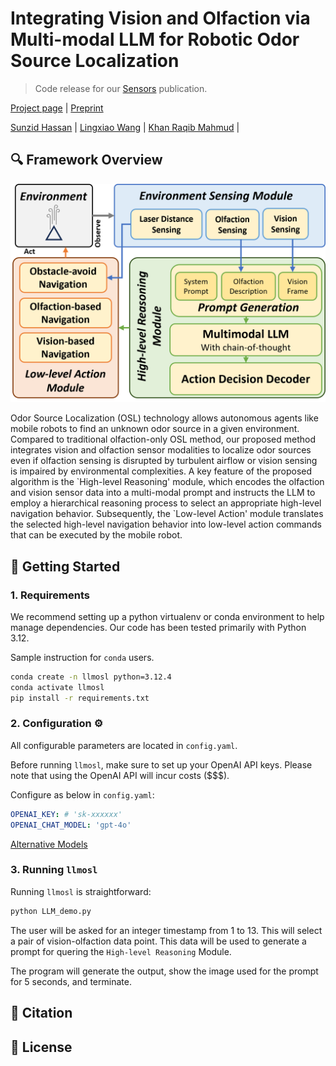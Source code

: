 # Integrating Vision and Olfaction via Multi-modal LLM for Robotic Odor Source Localization
> Code release for our [Sensors](https://www.mdpi.com/journal/sensors) publication.

[Project page](https://sunzidhassan.github.io/24_Vision-Olfaction-LLM_PP/) | [Preprint]()

[Sunzid Hassan]() |
[Lingxiao Wang]() |
[Khan Raqib Mahmud]() |


## 🔍 Framework Overview
<p align="center">
	<img src="assets/LLMFlow2.png" />
</p>
Odor Source Localization (OSL) technology allows autonomous agents like mobile robots to find an unknown odor source in a given environment. Compared to traditional olfaction-only OSL method, our proposed method integrates vision and olfaction sensor modalities to localize odor sources even if olfaction sensing is disrupted by turbulent airflow or vision sensing is impaired by environmental complexities. A key feature of the proposed algorithm is the `High-level Reasoning' module, which encodes the olfaction and vision sensor data into a multi-modal prompt and instructs the LLM to employ a hierarchical reasoning process to select an appropriate high-level navigation behavior. Subsequently, the `Low-level Action' module translates the selected high-level navigation behavior into low-level action commands that can be executed by the mobile robot.

## 🚀 Getting Started
### 1. Requirements

We recommend setting up a python virtualenv or conda environment to help manage dependencies. Our code has been tested primarily with Python 3.12.

Sample instruction for `conda` users.
```bash
conda create -n llmosl python=3.12.4
conda activate llmosl
pip install -r requirements.txt
```

### 2. Configuration ⚙️ 
All configurable parameters are located in `config.yaml`.

Before running `llmosl`, make sure to set up your OpenAI API keys. Please note that using the OpenAI API will incur costs ($$$).

Configure as below in `config.yaml`:
```yaml
OPENAI_KEY: # 'sk-xxxxxx' 
OPENAI_CHAT_MODEL: 'gpt-4o'
```
[Alternative Models](https://platform.openai.com/docs/models)

### 3. Running `llmosl`
Running `llmosl` is straightforward:
```bash
python LLM_demo.py
```
The user will be asked for an integer timestamp from 1 to 13. This will select a pair of vision-olfaction data point. This data will be used to generate a prompt for quering the `High-level Reasoning` Module.

The program will generate the output, show the image used for the prompt for 5 seconds, and terminate.

## 🔖 Citation

## 📝 License